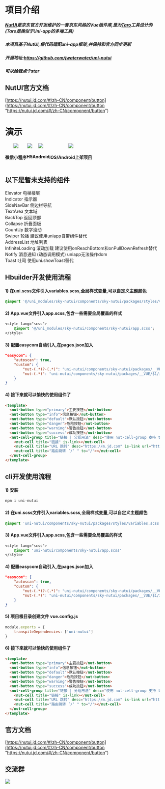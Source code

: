 


# 项目介绍
##### [NutUI](https://nutui.jd.com/#/zh-CN/component/button "NutUI")是京东官方开发维护的一套京东风格的Vue组件库,是为[Taro](https://taro-docs.jd.com/taro/docs/ "Taro")工具设计的(Taro是类似于Uni-app的多端工具)


##### 本项目基于NutUI,将代码适配uni-app框架,并保持和官方同步更新


##### 开源地址:https://github.com/jwaterwater/uni-nutui
##### 可以给我点个star


## NutUI官方文档
[https://nutui.jd.com/#/zh-CN/component/button](https://nutui.jd.com/#/zh-CN/component/button "https://nutui.jd.com/#/zh-CN/component/button")



# 演示
<div style="display:flex;text-align:center;">


<div>
<img src="https://cdn.haokui.top/chick/1/20230201/9a2e13da6111edda5f383becc0973081.jpg?imageView2/1/w/200/h/200"/>
<h4>微信小程序</h4>
</div>

<div>
<img src="https://cdn.haokui.top/chick/1/20220909/223445daa1bff63c05a320c23c2e44d4.png?imageView2/1/w/200/h/200"/>
<h4>H5</h4>
</div>

<div>
<img src="https://cdn.1s1s.vip/nutui/download.png?imageView2/1/w/200/h/200"/>
<h4>Android</h4>
</div>

<div>
<img src="https://cdn.haokui.top/chick/1/20230201/e8018e43126eebf1a7dfcde761e67deb.png?imageView2/1/w/200/h/200"/>
<h4>IOS/Android上架项目</h4>
</div>


</div>

## 以下是暂未支持的组件
Elevator 电梯楼层<br>
Indicator 指示器<br>
SideNavBar 侧边栏导航<br>
TextArea 文本域<br>
BackTop 返回顶部<br>
Collapse 折叠面板<br>
CountUp 数字滚动<br>
Swiper 轮播  建议使用uniapp自带组件替代<br>
AddressList 地址列表<br>
InfiniteLoading 滚动加载  建议使用onReachBottom和onPullDownRefresh替代<br>
Notify 消息通知 (动态调用模式) uniapp无法操作dom<br>
Toast 吐司 使用uni.showToast替代<br>


## Hbuilder开发使用流程
#### 1) 在uni.scss文件引入variables.scss,全局样式变量,可以自定义主题颜色
```css
@import '@/uni_modules/sky-nutui/components/sky-nutui/packages/styles/variables.scss';
```
#### 2) App.vue文件引入app.scss,包含一些需要全局覆盖的样式
```css
<style lang="scss">
    @import '@/uni_modules/sky-nutui/components/sky-nutui/app.scss';
</style>
```
#### 3) 配置easycom自动引入,在pages.json加入


```json
"easycom": {
    "autoscan": true,
    "custom": {
        "nut-(.*)?-(.*)": "uni-nutui/components/sky-nutui/packages/__VUE/$1$2/index.vue",
        "nut-(.*)": "uni-nutui/components/sky-nutui/packages/__VUE/$1/index.vue"
    }
}
```
#### 4) 接下来就可以愉快的使用组件了
```html
<template>
  <nut-button type="primary">主要按钮</nut-button>
  <nut-button type="info">信息按钮</nut-button>
  <nut-button type="default">默认按钮</nut-button>
  <nut-button type="danger">危险按钮</nut-button>
  <nut-button type="warning">警告按钮</nut-button>
  <nut-button type="success">成功按钮</nut-button>
  <nut-cell-group title="链接 | 分组用法" desc="使用 nut-cell-group 支持 title desc slots">
    <nut-cell title="链接" is-link></nut-cell>
    <nut-cell title="URL 跳转" desc="https://m.jd.com" is-link url="https://m.jd.com"></nut-cell>
    <nut-cell title="路由跳转 ’/‘ " to="/"></nut-cell>
  </nut-cell-group>
</template>
```


## cli开发使用流程
#### 1) 安装
```bash
npm i uni-nutui
```
#### 2) 在uni.scss文件引入variables.scss,全局样式变量,可以自定义主题颜色
```css
@import 'uni-nutui/components/sky-nutui/packages/styles/variables.scss';
```
#### 3) App.vue文件引入app.scss,包含一些需要全局覆盖的样式
```css
<style lang="scss">
    @import 'uni-nutui/components/sky-nutui/app.scss'
</style>
```
#### 4) 配置easycom自动引入,在pages.json加入


```json
"easycom": {
    "autoscan": true,
    "custom": {
        "nut-(.*)?-(.*)": "uni-nutui/components/sky-nutui/packages/__VUE/$1$2/index.vue",
        "nut-(.*)": "uni-nutui/components/sky-nutui/packages/__VUE/$1/index.vue"
    }
}
```

#### 5) 项目根目录创建文件 vue.config.js
```js
module.exports = {
    transpileDependencies: ['uni-nutui']
}
```



#### 6) 接下来就可以愉快的使用组件了
```html
<template>
  <nut-button type="primary">主要按钮</nut-button>
  <nut-button type="info">信息按钮</nut-button>
  <nut-button type="default">默认按钮</nut-button>
  <nut-button type="danger">危险按钮</nut-button>
  <nut-button type="warning">警告按钮</nut-button>
  <nut-button type="success">成功按钮</nut-button>
  <nut-cell-group title="链接 | 分组用法" desc="使用 nut-cell-group 支持 title desc slots">
    <nut-cell title="链接" is-link></nut-cell>
    <nut-cell title="URL 跳转" desc="https://m.jd.com" is-link url="https://m.jd.com"></nut-cell>
    <nut-cell title="路由跳转 ’/‘ " to="/"></nut-cell>
  </nut-cell-group>
</template>
```



## 官方文档
[https://nutui.jd.com/#/zh-CN/component/button](https://nutui.jd.com/#/zh-CN/component/button "https://nutui.jd.com/#/zh-CN/component/button")



## 交流群
![](https://cdn.1s1s.vip/nutui/contact_me_qr.png?imageView2/1/w/200/h/200)




